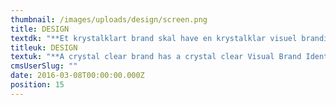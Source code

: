 ```yaml
---
thumbnail: /images/uploads/design/screen.png
title: DESIGN
textdk: "**Et krystalklart brand skal have en krystalklar visuel brandidentitet, der fungerer i alle connection points**   \nFra logotype til emballage til Facebook. Fra et 10x15 meter banner til en 1x2 cm Facebook-annonce. Vores erfarne designere har arbejdet med new media siden begyndelsen og kan udvikle en visuel identitet og brand manual, der virker på tværs af medier."
titleuk: DESIGN
textuk: "**A crystal clear brand has a crystal clear Visual Brand Identity that works in all connection points**   \nHaving worked with new media since it was really new, our designers are experienced in making CVIs that work in all media. From logotype to packaging to facebook. From the 10x15 meter banner to the 1x2cm facebook ad."
cmsUserSlug: ""
date: 2016-03-08T00:00:00.000Z
position: 15
---
```


